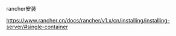 
rancher安装

https://www.rancher.cn/docs/rancher/v1.x/cn/installing/installing-server/#single-container